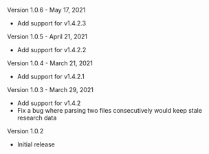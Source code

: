 Version 1.0.6 - May 17, 2021
* Add support for v1.4.2.3

Version 1.0.5 - April 21, 2021
* Add support for v1.4.2.2

Version 1.0.4 - March 21, 2021
* Add support for v1.4.2.1

Version 1.0.3 - March 29, 2021
* Add support for v1.4.2
* Fix a bug where parsing two files consecutively would keep stale research data

Version 1.0.2
* Initial release
